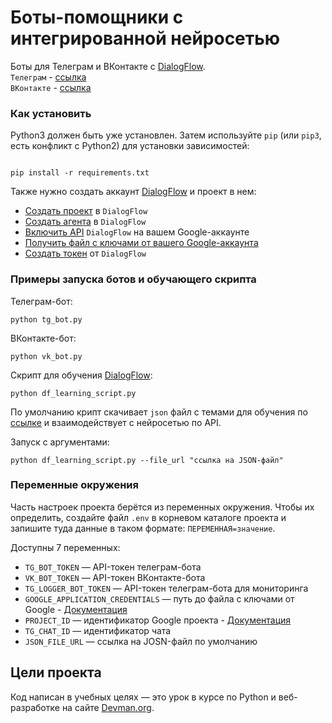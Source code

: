 # Боты-помощники с интегрированной нейросетью
Боты для Телеграм и ВКонтакте с [DialogFlow](https://dialogflow.cloud.google.com/#/getStarted).  
`Телеграм` - [ссылка](https://t.me/ACallbackBot)  
`ВКонтакте` - [ссылка](https://vk.com/im?sel=-82796087)


### Как установить

Python3 должен быть уже установлен. Затем используйте `pip` (или `pip3`, есть конфликт с Python2) для установки зависимостей:

```

pip install -r requirements.txt

```

Также нужно создать аккаунт [DialogFlow](https://dialogflow.cloud.google.com/#/getStarted) и проект в нем:  
- [Создать проект](https://cloud.google.com/dialogflow/es/docs/quick/setup) в `DialogFlow`
- [Создать агента](https://cloud.google.com/dialogflow/es/docs/quick/build-agent) в `DialogFlow`
- [Включить API](https://cloud.google.com/dialogflow/es/docs/quick/setup#api) `DialogFlow` на вашем Google-аккаунте
- [Получить файл с ключами от вашего Google-аккаунта](https://cloud.google.com/dialogflow/es/docs/quick/setup#sdk)
- [Создать токен](https://cloud.google.com/docs/authentication/api-keys) от `DialogFlow`

### Примеры запуска ботов и обучающего скрипта
Телеграм-бот:

```
python tg_bot.py 
```

ВКонтакте-бот:
```
python vk_bot.py 
```

Скрипт для обучения [DialogFlow](https://dialogflow.cloud.google.com/#/getStarted):  

```
python df_learning_script.py
```
По умолчанию крипт скачивает `json` файл с темами для обучения по [ссылке](https://dvmn.org/media/filer_public/a7/db/a7db66c0-1259-4dac-9726-2d1fa9c44f20/questions.json) и взаимодействует с нейросетью по API.  
  
Запуск с аргументами:

```
python df_learning_script.py --file_url "ссылка на JSON-файл"
```

### Переменные окружения

Часть настроек проекта берётся из переменных окружения. Чтобы их определить, создайте файл `.env` в корневом каталоге проекта и 
запишите туда данные в таком формате: `ПЕРЕМЕННАЯ=значение`.

Доступны 7 переменных:
- `TG_BOT_TOKEN` — API-токен телеграм-бота 
- `VK_BOT_TOKEN` — API-токен ВКонтакте-бота
- `TG_LOGGER_BOT_TOKEN` — API-токен телеграм-бота для мониторинга
- `GOOGLE_APPLICATION_CREDENTIALS` — путь до файла с ключами от Google - [Документация](https://cloud.google.com/dialogflow/es/docs/quick/setup#sdk)
- `PROJECT_ID` — идентификатор Google проекта - [Документация](https://cloud.google.com/dialogflow/es/docs/quick/setup)
- `TG_CHAT_ID` — идентификатор чата
- `JSON_FILE_URL` — ссылка на JOSN-файл по умолчанию

## Цели проекта

Код написан в учебных целях — это урок в курсе по Python и веб-разработке на сайте [Devman.org](https://dvmn.org).